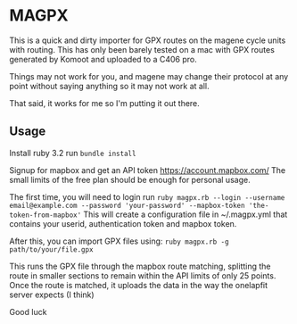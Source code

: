 # MAGPX 

This is a quick and dirty importer for GPX routes on the magene cycle units with routing.
This has only been barely tested on a mac with GPX routes generated by Komoot and uploaded to a C406 pro.

Things may not work for you, and magene may change their protocol at any point without saying anything so it may not work at all.

That said, it works for me so I'm putting it out there.

## Usage
Install ruby 3.2
run ```bundle install```

Signup for mapbox and get an API token https://account.mapbox.com/
The small limits of the free plan should be enough for personal usage.

The first time, you will need to login
run `ruby magpx.rb --login --username email@example.com --password 'your-password' --mapbox-token 'the-token-from-mapbox'`
This will create a configuration file in ~/.magpx.yml that contains your userid, authentication token and mapbox token.

After this, you can import GPX files using:
`ruby magpx.rb -g path/to/your/file.gpx`

This runs the GPX file through the mapbox route matching, splitting the route in smaller sections to remain within the API limits of only 25 points.
Once the route is matched, it uploads the data in the way the onelapfit server expects (I think)

Good luck
